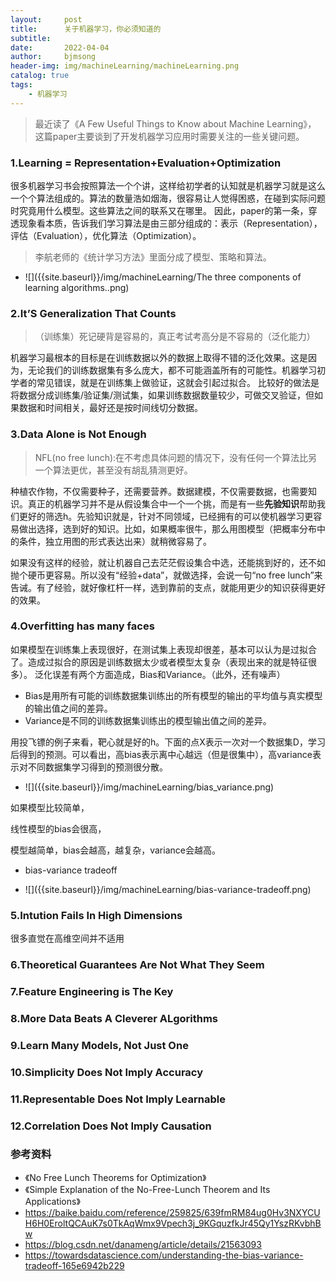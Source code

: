 ```yaml
---
layout:     post
title:      关于机器学习，你必须知道的
subtitle:   
date:       2022-04-04
author:     bjmsong
header-img: img/machineLearning/machineLearning.png
catalog: true
tags:
    - 机器学习
---
```

>最近读了《A Few Useful Things to Know about Machine Learning》， 这篇paper主要谈到了开发机器学习应用时需要关注的一些关键问题。

### 1.Learning = Representation+Evaluation+Optimization
很多机器学习书会按照算法一个个讲，这样给初学者的认知就是机器学习就是这么一个个算法组成的。算法的数量浩如烟海，很容易让人觉得困惑，在碰到实际问题时究竟用什么模型。这些算法之间的联系又在哪里。
因此，paper的第一条，穿透现象看本质，告诉我们学习算法是由三部分组成的：表示（Representation），评估（Evaluation），优化算法（Optimization）。
>李航老师的《统计学习方法》里面分成了模型、策略和算法。

<ul> 
<li markdown="1"> 
![]({{site.baseurl}}/img/machineLearning/The three components of learning algorithms..png) 
</li> 
</ul> 



### 2.It’S Generalization That Counts

>（训练集）死记硬背是容易的，真正考试考高分是不容易的（泛化能力）

机器学习最根本的目标是在训练数据以外的数据上取得不错的泛化效果。这是因为，无论我们的训练数据集有多么庞大，都不可能涵盖所有的可能性。机器学习初学者的常见错误，就是在训练集上做验证，这就会引起过拟合。
比较好的做法是将数据分成训练集/验证集/测试集，如果训练数据数量较少，可做交叉验证，但如果数据和时间相关，最好还是按时间线切分数据。



### 3.Data Alone is Not Enough

>NFL(no free lunch):在不考虑具体问题的情况下，没有任何一个算法比另一个算法更优，甚至没有胡乱猜测更好。

种植农作物，不仅需要种子，还需要营养。数据建模，不仅需要数据，也需要知识。真正的机器学习并不是从假设集合中一个一个挑，而是有一些**先验知识**帮助我们更好的筛选h。先验知识就是，针对不同领域，已经拥有的可以使机器学习更容易做出选择，选到好的知识。比如，如果概率很牛，那么用图模型（把概率分布中的条件，独立用图的形式表达出来）就稍微容易了。

如果没有这样的经验，就让机器自己去茫茫假设集合中选，还能挑到好的，还不如抛个硬币更容易。所以没有“经验+data”，就做选择，会说一句“no free lunch”来告诫。有了经验，就好像杠杆一样，选到靠前的支点，就能用更少的知识获得更好的效果。



### 4.Overfitting has many faces

如果模型在训练集上表现很好，在测试集上表现却很差，基本可以认为是过拟合了。造成过拟合的原因是训练数据太少或者模型太复杂（表现出来的就是特征很多）。
泛化误差有两个方面造成，Bias和Variance。（此外，还有噪声）
- Bias是用所有可能的训练数据集训练出的所有模型的输出的平均值与真实模型的输出值之间的差异。
- Variance是不同的训练数据集训练出的模型输出值之间的差异。

用投飞镖的例子来看，靶心就是好的h。下面的点X表示一次对一个数据集D，学习后得到的预测。可以看出，高bias表示离中心越远（但是很集中），高variance表示对不同数据集学习得到的预测很分散。

<ul> 
<li markdown="1"> 
![]({{site.baseurl}}/img/machineLearning/bias_variance.png) 
</li> 
</ul> 

如果模型比较简单，

线性模型的bias会很高，

模型越简单，bias会越高，越复杂，variance会越高。

- bias-variance tradeoff

<ul> 
<li markdown="1"> 
![]({{site.baseurl}}/img/machineLearning/bias-variance-tradeoff.png) 
</li> 
</ul> 



### 5.Intution Fails In High Dimensions

很多直觉在高维空间并不适用



### 6.Theoretical Guarantees Are Not What They Seem


### 7.Feature Engineering is The Key


### 8.More Data Beats A Cleverer ALgorithms


### 9.Learn Many Models, Not Just One


### 10.Simplicity Does Not Imply Accuracy


### 11.Representable Does Not Imply Learnable


### 12.Correlation Does Not Imply Causation



### 参考资料
- 《No Free Lunch Theorems for Optimization》
- 《Simple Explanation of the No-Free-Lunch Theorem and Its Applications》
- https://baike.baidu.com/reference/259825/639fmRM84ug0Hv3NXYCUH6H0EroltQCAuK7s0TkAqWmx9Vpech3j_9KGquzfkJr45Qy1YszRKvbhBw
- https://blog.csdn.net/danameng/article/details/21563093
- https://towardsdatascience.com/understanding-the-bias-variance-tradeoff-165e6942b229